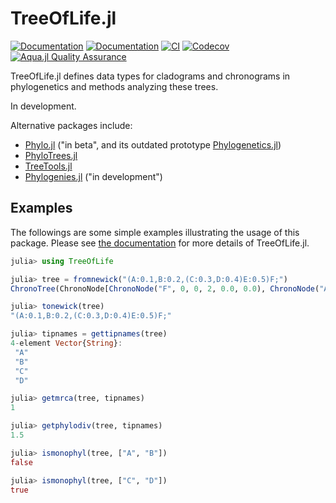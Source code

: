 # TreeOfLife.jl

[![Documentation](https://img.shields.io/badge/docs-stable-blue.svg)](https://Mikumikunisiteageru.github.io/TreeOfLife.jl/stable)
[![Documentation](https://img.shields.io/badge/docs-dev-blue.svg)](https://Mikumikunisiteageru.github.io/TreeOfLife.jl/dev)
[![CI](https://github.com/Mikumikunisiteageru/TreeOfLife.jl/actions/workflows/CI.yml/badge.svg)](https://github.com/Mikumikunisiteageru/TreeOfLife.jl/actions/workflows/CI.yml)
[![Codecov](https://codecov.io/gh/Mikumikunisiteageru/TreeOfLife.jl/branch/main/graph/badge.svg)](https://codecov.io/gh/Mikumikunisiteageru/TreeOfLife.jl)
[![Aqua.jl Quality Assurance](https://img.shields.io/badge/Aquajl-%F0%9F%8C%A2-aqua.svg)](https://github.com/JuliaTesting/Aqua.jl)

TreeOfLife.jl defines data types for cladograms and chronograms in phylogenetics and methods analyzing these trees.

In development. 

Alternative packages include:
- [Phylo.jl](https://github.com/EcoJulia/Phylo.jl) ("in beta", and its outdated prototype [Phylogenetics.jl](https://github.com/SabrinaJaye/Phylogenetics.jl))
- [PhyloTrees.jl](https://github.com/jangevaare/PhyloTrees.jl)
- [TreeTools.jl](https://github.com/PierreBarrat/TreeTools.jl)
- [Phylogenies.jl](https://github.com/BioJulia/Phylogenies.jl) ("in development")

## Examples

The followings are some simple examples illustrating the usage of this package. Please see [the documentation](https://Mikumikunisiteageru.github.io/TreeOfLife.jl/) for more details of TreeOfLife.jl.

```julia
julia> using TreeOfLife

julia> tree = fromnewick("(A:0.1,B:0.2,(C:0.3,D:0.4)E:0.5)F;")
ChronoTree(ChronoNode[ChronoNode("F", 0, 0, 2, 0.0, 0.0), ChronoNode("A", 1, 3, 0, 0.1, 0.1), ChronoNode("B", 1, 4, 0, 0.2, 0.2), ChronoNode("E", 1, 0, 5, 0.5, 0.5), ChronoNode("C", 4, 6, 0, 0.8, 0.3), ChronoNode("D", 4, 0, 0, 0.9, 0.4)])

julia> tonewick(tree)
"(A:0.1,B:0.2,(C:0.3,D:0.4)E:0.5)F;"

julia> tipnames = gettipnames(tree)
4-element Vector{String}:
 "A"
 "B"
 "C"
 "D"

julia> getmrca(tree, tipnames)
1

julia> getphylodiv(tree, tipnames)
1.5

julia> ismonophyl(tree, ["A", "B"])
false

julia> ismonophyl(tree, ["C", "D"])
true
```
